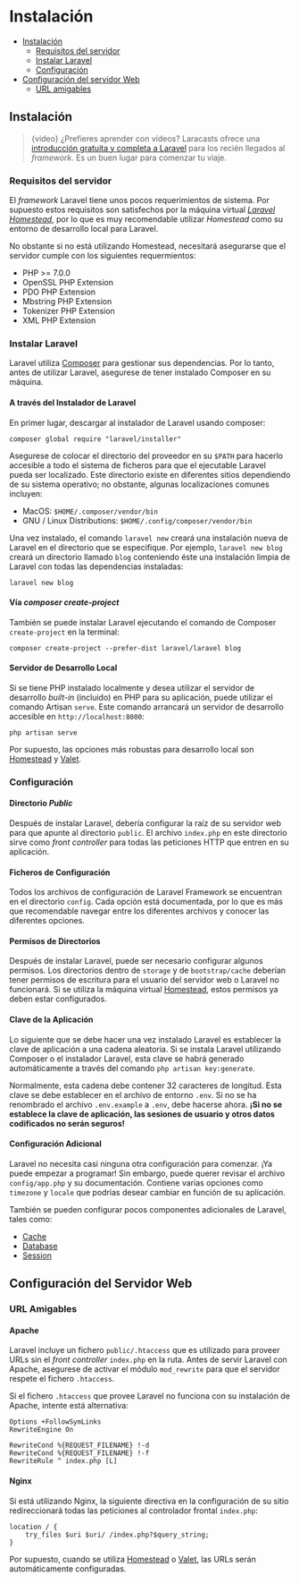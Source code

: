 # Instalación

- [Instalación](#installation) 
    - [Requisitos del servidor](#server-requirements)
    - [Instalar Laravel](#installing-laravel)
    - [Configuración](#configuration)
- [Configuración del servidor Web](#web-server-configuration) 
    - [URL amigables](#pretty-urls)

<a name="installation"></a>

## Instalación

> {video} ¿Prefieres aprender con vídeos? Laracasts ofrece una [introducción gratuita y completa a Laravel](http://laravelfromscratch.com) para los recién llegados al *framework*. Es un buen lugar para comenzar tu viaje.

<a name="server-requirements"></a>

### Requisitos del servidor

El *framework* Laravel tiene unos pocos requerimientos de sistema. Por supuesto estos requisitos son satisfechos por la máquina virtual *[Laravel Homestead](/docs/{{version}}/homestead)*, por lo que es muy recomendable utilizar *Homestead* como su entorno de desarrollo local para Laravel.

No obstante si no está utilizando Homestead, necesitará asegurarse que el servidor cumple con los siguientes requermientos:

<div class="content-list">
  <ul>
    <li>
      PHP >= 7.0.0
    </li>
    <li>
      OpenSSL PHP Extension
    </li>
    <li>
      PDO PHP Extension
    </li>
    <li>
      Mbstring PHP Extension
    </li>
    <li>
      Tokenizer PHP Extension
    </li>
    <li>
      XML PHP Extension
    </li>
  </ul>
</div>

<a name="installing-laravel"></a>

### Instalar Laravel

Laravel utiliza [Composer](https://getcomposer.org) para gestionar sus dependencias. Por lo tanto, antes de utilizar Laravel, asegurese de tener instalado Composer en su máquina.

#### A través del Instalador de Laravel

En primer lugar, descargar al instalador de Laravel usando composer:

    composer global require "laravel/installer"
    

Asegurese de colocar el directorio del proveedor en su `$PATH` para hacerlo accesible a todo el sistema de ficheros para que el ejecutable Laravel pueda ser localizado. Este directorio existe en diferentes sitios dependiendo de su sistema operativo; no obstante, algunas localizaciones comunes incluyen:

<div class="content-list">
  <ul>
    <li>
      MacOS: <code>$HOME/.composer/vendor/bin</code>
    </li>
    <li>
      GNU / Linux Distributions: <code>$HOME/.config/composer/vendor/bin</code>
    </li>
  </ul>
</div>

Una vez instalado, el comando `laravel new` creará una instalación nueva de Laravel en el directorio que se especifique. Por ejemplo, `laravel new blog` creará un directorio llamado `blog` conteniendo éste una instalación limpia de Laravel con todas las dependencias instaladas:

    laravel new blog
    

#### Vía *composer create-project*

También se puede instalar Laravel ejecutando el comando de Composer `create-project` en la terminal:

    composer create-project --prefer-dist laravel/laravel blog
    

#### Servidor de Desarrollo Local

Si se tiene PHP instalado localmente y desea utilizar el servidor de desarrollo *built-in* (incluido) en PHP para su aplicación, puede utilizar el comando Artisan `serve`. Este comando arrancará un servidor de desarrollo accesible en `http://localhost:8000`:

    php artisan serve
    

Por supuesto, las opciones más robustas para desarrollo local son [Homestead](/docs/{{version}}/homestead) y [Valet](/docs/{{version}}/valet).

<a name="configuration"></a>

### Configuración

#### Directorio *Public*

Después de instalar Laravel, debería configurar la raíz de su servidor web para que apunte al directorio `public`. El archivo `index.php` en este directorio sirve como *front controller* para todas las peticiones HTTP que entren en su aplicación.

#### Ficheros de Configuración

Todos los archivos de configuración de Laravel Framework se encuentran en el directorio `config`. Cada opción está documentada, por lo que es más que recomendable navegar entre los diferentes archivos y conocer las diferentes opciones.

#### Permisos de Directorios

Después de instalar Laravel, puede ser necesario configurar algunos permisos. Los directorios dentro de `storage` y de `bootstrap/cache` deberían tener permisos de escritura para el usuario del servidor web o Laravel no funcionará. Si se utiliza la máquina virtual [Homestead](/docs/{{version}}/homestead), estos permisos ya deben estar configurados.

#### Clave de la Aplicación

Lo siguiente que se debe hacer una vez instalado Laravel es establecer la clave de aplicación a una cadena aleatoria. Si se instala Laravel utilizando Composer o el instalador Laravel, esta clave se habrá generado automáticamente a través del comando `php artisan key:generate`.

Normalmente, esta cadena debe contener 32 caracteres de longitud. Esta clave se debe establecer en el archivo de entorno `.env`. Si no se ha renombrado el archivo `.env.example` a `.env`, debe hacerse ahora. **¡Si no se establece la clave de aplicación, las sesiones de usuario y otros datos codificados no serán seguros!**

#### Configuración Adicional

Laravel no necesita casi ninguna otra configuración para comenzar. ¡Ya puede empezar a programar! Sin embargo, puede querer revisar el archivo `config/app.php` y su documentación. Contiene varias opciones como `timezone` y `locale` que podrías desear cambiar en función de su aplicación.

También se pueden configurar pocos componentes adicionales de Laravel, tales como:

<div class="content-list">
  <ul>
    <li>
      <a href="/docs/{{version}}/cache#configuration">Cache</a>
    </li>
    <li>
      <a href="/docs/{{version}}/database#configuration">Database</a>
    </li>
    <li>
      <a href="/docs/{{version}}/session#configuration">Session</a>
    </li>
  </ul>
</div>

<a name="web-server-configuration"></a>

## Configuración del Servidor Web

<a name="pretty-urls"></a>

### URL Amigables

#### Apache

Laravel incluye un fichero `public/.htaccess` que es utilizado para proveer URLs sin el *front controller* `index.php` en la ruta. Antes de servir Laravel con Apache, asegurese de activar el módulo `mod_rewrite` para que el servidor respete el fichero `.htaccess`.

Si el fichero `.htaccess` que provee Laravel no funciona con su instalación de Apache, intente está alternativa:

    Options +FollowSymLinks
    RewriteEngine On
    
    RewriteCond %{REQUEST_FILENAME} !-d
    RewriteCond %{REQUEST_FILENAME} !-f
    RewriteRule ^ index.php [L]
    

#### Nginx

Si está utilizando Nginx, la siguiente directiva en la configuración de su sitio redireccionará todas las peticiones al controlador frontal `index.php`:

    location / {
        try_files $uri $uri/ /index.php?$query_string;
    }
    

Por supuesto, cuando se utiliza [Homestead](/docs/{{version}}/homestead) o [Valet](/docs/{{version}}/valet), las URLs serán automáticamente configuradas.